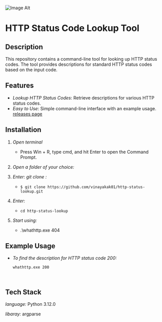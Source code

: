 
 ![Image Alt](https://github.com/vinayakak01/http-status-lookup/blob/main/cli-image.jpg?raw=true)
 
# HTTP Status Code Lookup Tool

## Description

This repository contains a command-line tool for looking up HTTP status codes. The tool provides descriptions for standard HTTP status codes based on the input code.

## Features

- *Lookup HTTP Status Codes*: Retrieve descriptions for various HTTP status codes.
- *Easy to Use*: Simple command-line interface with an example usage.
 [releases page](https://github.com/vinayakak01/http-status-lookup)
## Installation

1. *Open terminal*
    - Press Win + R, type cmd, and hit Enter to open the Command Prompt.

2. *Open a folder of your choice:*
  
3. *Enter: git clone :*
   - ```$ git clone https://github.com/vinayakak01/http-status-lookup.git```
     
4. *Enter:*
   - ```cd http-status-lookup```

6. *Start using:*
    - .\whathttp.exe 404
     

## Example Usage

- *To find the description for HTTP status code 200:*
  ```sh
  whathttp.exe 200




## Tech Stack

*language:*  Python 3.12.0

*libaray:* argparse
